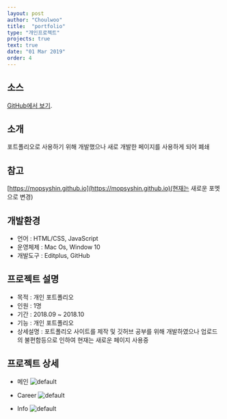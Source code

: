 ```yaml
---
layout: post
author: "Choulwoo"
title:  "portfolio"
type: "개인프로젝트"
projects: true
text: true
date: "01 Mar 2019"
order: 4
---
```


## 소스
[GitHub에서 보기](https://github.com/Kimchoulwoo/choulwoo).

## 소개
포트폴리오로 사용하기 위해 개발했으나 새로 개발한 페이지를 사용하게 되어 폐쇄<br>

## 참고
[https://mopsyshin.github.io](https://mopsyshin.github.io)(현재는 새로운 포멧으로 변경)

## 개발환경
- 언어 : HTML/CSS, JavaScript
- 운영체제 :  Mac Os, Window 10
- 개발도구 : Editplus, GitHub

## 프로젝트 설명
- 목적 : 개인 포트폴리오
- 인원 : 1명
- 기간 : 2018.09 ~ 2018.10
- 기능 : 개인 포트폴리오
- 상세설명 : 포트폴리오 사이트를 제작 및 깃허브 공부를 위해 개발하였으나 업로드의 불편함등으로 인하여 현재는 새로운 페이지 사용중


## 프로젝트 상세
* 메인
![default](https://user-images.githubusercontent.com/38024403/53784508-dd100f80-3f58-11e9-8163-2e4e70705850.JPG)

* Career
![default](https://user-images.githubusercontent.com/38024403/53784509-dd100f80-3f58-11e9-8d8f-37ff05b00fbf.JPG)

* Info
![default](https://user-images.githubusercontent.com/38024403/53784510-dd100f80-3f58-11e9-8238-523302421d42.JPG)
